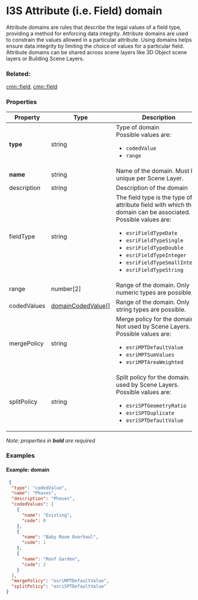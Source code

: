 # I3S Attribute (i.e. Field) domain

Attribute domains are rules that describe the legal values of a field type, providing a method for enforcing data integrity. Attribute domains are used to constrain the values allowed in a particular attribute. Using domains helps ensure data integrity by limiting the choice of values for a particular field. Attribute domains can be shared across scene layers like 3D Object scene layers or Building Scene Layers.

### Related:

[cmn::field](field.cmn.md), [cmn::field](field.cmn.md)
### Properties

| Property | Type | Description |
| --- | --- | --- |
| **type** | string | Type of domain<div>Possible values are:<ul><li>`codedValue`</li><li>`range`</li></ul></div> |
| **name** | string | Name of the domain. Must be unique per Scene Layer. |
| description | string | Description of the domain |
| fieldType | string | The field type is the type of attribute field with which the domain can be associated.<div>Possible values are:<ul><li>`esriFieldTypeDate`</li><li>`esriFieldTypeSingle`</li><li>`esriFieldTypeDouble`</li><li>`esriFieldTypeInteger`</li><li>`esriFieldTypeSmallInteger`</li><li>`esriFieldTypeString`</li></ul></div> |
| range | number[2] | Range of the domain. Only numeric types are possible. |
| codedValues | [domainCodedValue](domainCodedValue.cmn.md)[] | Range of the domain. Only string types are possible. |
| mergePolicy | string | Merge policy for the domain. Not used by Scene Layers.<div>Possible values are:<ul><li>`esriMPTDefaultValue`</li><li>`esriMPTSumValues`</li><li>`esriMPTAreaWeighted`</li></ul></div> |
| splitPolicy | string | Split policy for the domain. Not used by Scene Layers. <div>Possible values are:<ul><li>`esriSPTGeometryRatio`</li><li>`esriSPTDuplicate`</li><li>`esriSPTDefaultValue`</li></ul></div> |

*Note: properties in **bold** are required*

### Examples 

#### Example: domain 

```json
 {
  "type": "codedValue",
  "name": "Phases",
  "description": "Phases",
  "codedValues": [
    {
      "name": "Existing",
      "code": 0
    },
    {
      "name": "Baby Room Overhaul",
      "code": 1
    },
    {
      "name": "Roof Garden",
      "code": 2
    }
  ],
  "mergePolicy": "esriMPTDefaultValue",
  "splitPolicy": "esriSPTDefaultValue"
} 
```

